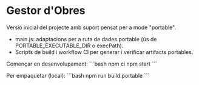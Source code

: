 # Gestor d'Obres

Versió inicial del projecte amb suport pensat per a mode "portable".

- main.js: adaptacions per a ruta de dades portable (ús de PORTABLE_EXECUTABLE_DIR o execPath).
- Scripts de build i workflow CI per generar i verificar artifacts portables.

Començar en desenvolupament:
\`\`\`bash
npm ci
npm start
\`\`\`

Per empaquetar (local):
\`\`\`bash
npm run build:portable
\`\`\`
